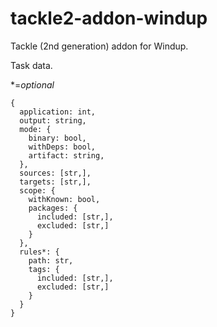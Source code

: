 # tackle2-addon-windup
Tackle (2nd generation) addon for Windup.


Task data.

*=_optional_

```
{
  application: int,
  output: string,
  mode: {
    binary: bool,
    withDeps: bool,
    artifact: string,
  },
  sources: [str,],
  targets: [str,],
  scope: {
    withKnown: bool,
    packages: {
      included: [str,],
      excluded: [str,]
    }
  },
  rules*: {
    path: str, 
    tags: {
      included: [str,],
      excluded: [str,]
    }
  }
}
```
